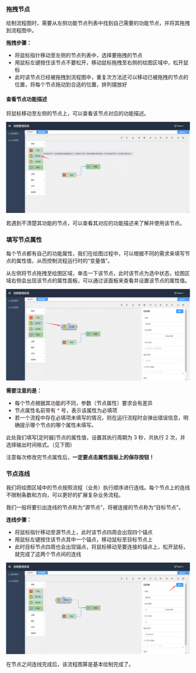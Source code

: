 ### 拖拽节点

绘制流程图时，需要从左侧功能节点列表中找到自己需要的功能节点，并将其拖拽到流程图中。

**拖拽步骤：**

- 将鼠标指针移动至左侧的节点列表中，选择要拖拽的节点
- 用鼠标左键按住该节点不要松开，移动鼠标拖拽至右侧的绘图区域中，松开鼠标
- 此时该节点已经被拖拽到流程图中，重复次方法还可以移动已被拖拽的节点的位置，将每个节点拖动到合适的位置，排列摆放好

#### 查看节点功能描述

将鼠标移动至左侧的节点上，可以查看该节点对应的功能描述。

![image](../img/flow-editor1.png)

若遇到不清楚其功能的节点，可以查看其对应的功能描述来了解并使用该节点。

### 填写节点属性

每个节点都有自己的功能属性，我们在绘图过程中，可以根据不同的需求来填写节点的属性值，从而控制流程运行时的“变量值”。

从左侧将节点拖拽至绘图区域，单击一下该节点，此时该节点为选中状态，绘图区域右侧会出现该节点的属性面板，可以通过该面板来查看并设置该节点的属性值。

![image](../img/flow-editor2.png)

**需要注意的是：**

- 每个节点根据其功能的不同，参数（节点属性）要求会有差异
- 节点属性名前带有 <font color=red>\*</font> 号，表示该属性为必填项
- 若一个流程中存在必填项未填写的情况，则在运行流程时会弹出错误信息，明确提示哪个节点的哪个属性未填写。

此处我们填写[定时器]节点的属性值，设置其执行周期为 3 秒，共执行 2 次，并选择输出时间格式。（见下图）

注意每次修改完节点属性后，**一定要点击属性面板上的保存按钮！**

### 节点连线

我们将绘图区域中的节点按照流程（业务）执行顺序进行连线。每个节点上的连线不限制条数和方向，可以更好的扩展复杂业务流程。

我们一般将要引出连线的节点称为“源节点”，将被连接的节点称为“目标节点”。

**连线步骤：**

- 将鼠标指针移动至源节点上，此时该节点四周会出现四个锚点
- 用鼠标左键按住该节点其中一个锚点，移动鼠标至目标节点上
- 此时目标节点四周也会出现锚点，将鼠标移动至要连接的锚点上，松开鼠标，就完成了这两个节点间的连线

![image](../img/flow-editor3.png)

在节点之间连线完成后，该流程图算是基本绘制完成了。
